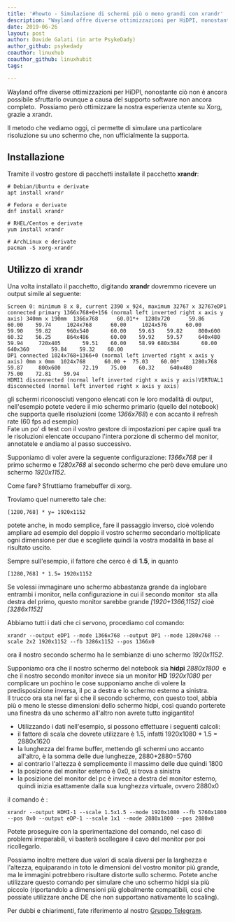 ```yaml
---
title: '#howto - Simulazione di schermi più o meno grandi con xrandr'
description: "Wayland offre diverse ottimizzazioni per HiDPI, nonostante ciò non è ancora possibile sfruttarlo ovunque a c.."
date: 2019-06-26
layout: post
author: Davide Galati (in arte PsykeDady)
author_github: psykedady
coauthor: linuxhub
coauthor_github: linuxhubit
tags:

---
```

Wayland offre diverse ottimizzazioni per HiDPI, nonostante ciò non è ancora possibile sfruttarlo ovunque a causa del supporto software non ancora completo.  Possiamo però ottimizzare la nostra esperienza utente su Xorg, grazie a xrandr.

Il metodo che vediamo oggi, ci permette di simulare una particolare risoluzione su uno schermo che, non ufficialmente la supporta.

## Installazione

Tramite il vostro gestore di pacchetti installate il pacchetto **xrandr**:

    # Debian/Ubuntu e derivate
    apt install xrandr

    # Fedora e derivate
    dnf install xrandr

    # RHEL/Centos e derivate
    yum install xrandr

    # ArchLinux e derivate
    pacman -S xorg-xrandr

## Utilizzo di xrandr

Una volta installato il pacchetto, digitando **xrandr** dovremmo ricevere un output simile al seguente:

    Screen 0: minimum 8 x 8, current 2390 x 924, maximum 32767 x 32767eDP1 connected primary 1366x768+0+156 (normal left inverted right x axis y axis) 340mm x 190mm  1366x768      60.01*+  1280x720      59.86    60.00    59.74     1024x768      60.00     1024x576      60.00    59.90    59.82     960x540       60.00    59.63    59.82     800x600       60.32    56.25     864x486       60.00    59.92    59.57     640x480       59.94     720x405       59.51    60.00    58.99 680x384       60.00     640x360       59.84    59.32    60.00   
    DP1 connected 1024x768+1366+0 (normal left inverted right x axis y axis) 0mm x 0mm  1024x768      60.00 +  75.03    60.00*    1280x768      59.87     800x600       72.19    75.00    60.32     640x480       75.00    72.81    59.94   
    HDMI1 disconnected (normal left inverted right x axis y axis)VIRTUAL1 disconnected (normal left inverted right x axis y axis)

gli schermi riconosciuti vengono elencati con le loro modalità di output, nell'esempio potete vedere il mio schermo primario (quello del notebook) che supporta quelle risoluzioni (come _1366x768_) e con accanto il refresh rate (60 fps ad esempio)  
Fate un po' di test con il vostro gestore di impostazioni per capire quali tra le risoluzioni elencate occupano l'intera porzione di schermo del monitor, annotatele e andiamo al passo successivo.

Supponiamo di voler avere la seguente configurazione: _1366x768_ per il primo schermo e _1280x768_ al secondo schermo che però deve emulare uno schermo _1920x1152_.

Come fare? Sfruttiamo framebuffer di xorg.

Troviamo quel numeretto tale che:

    [1280,768] * y= 1920x1152

potete anche, in modo semplice, fare il passaggio inverso, cioè volendo ampliare ad esempio del doppio il vostro schermo secondario moltiplicate ogni dimensione per due e scegliete quindi la vostra modalità in base al risultato uscito.

Sempre sull'esempio, il fattore che cerco è di **1.5**, in quanto

    [1280,768] * 1.5= 1920x1152

Se volessi immaginare uno schermo abbastanza grande da inglobare entrambi i monitor, nella configurazione in cui il secondo monitor  sta alla destra del primo, questo monitor sarebbe grande _[1920+1366,1152]_ cioè _[3286x1152]_

Abbiamo tutti i dati che ci servono, procediamo col comando:

    xrandr --output eDP1 --mode 1366x768 --output DP1 --mode 1280x768 --scale 2x2 1920x1152 --fb 3286x1152 --pos 1366x0

ora il nostro secondo schermo ha le sembianze di uno schermo _1920x1152_.

Supponiamo ora che il nostro schermo del notebook sia **hidpi** _2880x1800_  e che il nostro secondo monitor invece sia un monitor **HD** _1920x1080_ per complicare un pochino le cose supponiamo anche di volere la predisposizione inversa, il pc a destra e lo schermo esterno a sinistra.   
Il trucco ora sta nel far si che il secondo schermo, con questo tool, abbia più o meno le stesse dimensioni dello schermo hidpi, così quando porterete una finestra da uno schermo all'altro non avrete tutto ingigantito!

*   Utilizzando i dati nell'esempio, si possono effettuare i seguenti calcoli:
*   il fattore di scala che dovrete utilizzare è 1.5, infatti 1920x1080 * 1.5 = 2880x1620
*   la lunghezza del frame buffer, mettendo gli schermi uno accanto all'altro, è la somma delle due lunghezze, 2880+2880=5760
*   al contrario l'altezza è semplicemente il massimo delle due quindi 1800
*   la posizione del monitor esterno è 0x0, si trova a sinistra
*   la posizione del monitor del pc è invece a destra del monitor esterno, quindi inizia esattamente dalla sua lunghezza virtuale, ovvero 2880x0

il comando è :

    xrandr --output HDMI-1 --scale 1.5x1.5 --mode 1920x1080 --fb 5760x1800 --pos 0x0 --output eDP-1 --scale 1x1 --mode 2880x1800 --pos 2880x0

Potete proseguire con la sperimentazione del comando, nel caso di problemi irreparabili, vi basterà scollegare il cavo del monitor per poi ricollegarlo.

Possiamo inoltre mettere due valori di scala diversi per la larghezza e l'altezza, equiparando in toto le dimensioni del vostro monitor più grande, ma le immagini potrebbero risultare distorte sullo schermo. Potete anche utilizzare questo comando per simulare che uno schermo hidpi sia più piccolo (riportandolo a dimensioni più globalmente compatibili, così che possiate utilizzare anche DE che non supportano nativamente lo scaling).

Per dubbi e chiarimenti, fate riferimento al nostro [Gruppo Telegram](https://t.me/gentedilinux).